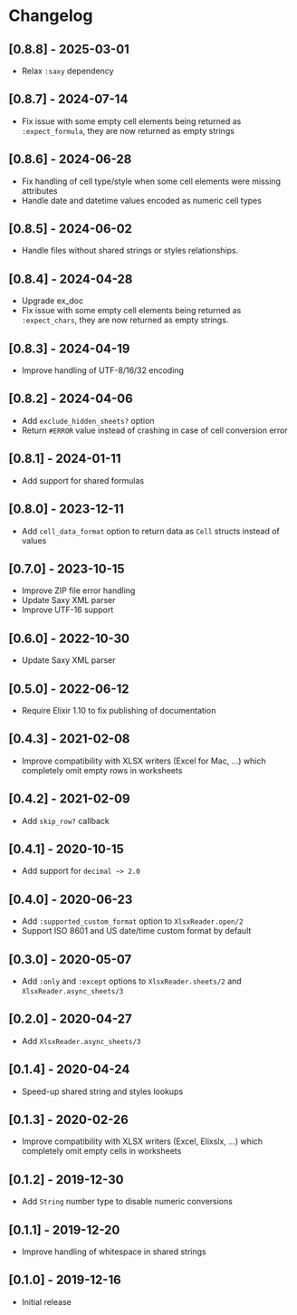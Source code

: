 # Changelog

## [0.8.8] - 2025-03-01

- Relax `:saxy` dependency

## [0.8.7] - 2024-07-14

- Fix issue with some empty cell elements being returned as `:expect_formula`, they are now returned as empty strings

## [0.8.6] - 2024-06-28

- Fix handling of cell type/style when some cell elements were missing attributes
- Handle date and datetime values encoded as numeric cell types

## [0.8.5] - 2024-06-02

- Handle files without shared strings or styles relationships.

## [0.8.4] - 2024-04-28

- Upgrade ex_doc
- Fix issue with some empty cell elements being returned as `:expect_chars`, they are now returned as empty strings.

## [0.8.3] - 2024-04-19

- Improve handling of UTF-8/16/32 encoding

## [0.8.2] - 2024-04-06

- Add `exclude_hidden_sheets?` option
- Return `#ERROR` value instead of crashing in case of cell conversion
  error

## [0.8.1] - 2024-01-11

- Add support for shared formulas

## [0.8.0] - 2023-12-11

- Add `cell_data_format` option to return data as `Cell` structs instead of values

## [0.7.0] - 2023-10-15

- Improve ZIP file error handling
- Update Saxy XML parser
- Improve UTF-16 support

## [0.6.0] - 2022-10-30

- Update Saxy XML parser

## [0.5.0] - 2022-06-12

- Require Elixir 1.10 to fix publishing of documentation

## [0.4.3] - 2021-02-08

- Improve compatibility with XLSX writers (Excel for Mac, …) which completely omit empty rows in worksheets

## [0.4.2] - 2021-02-09

- Add `skip_row?` callback

## [0.4.1] - 2020-10-15

- Add support for `decimal ~> 2.0`

## [0.4.0] - 2020-06-23

- Add `:supported_custom_format` option to `XlsxReader.open/2`
- Support ISO 8601 and US date/time custom format by default

## [0.3.0] - 2020-05-07

- Add `:only` and `:except` options to `XlsxReader.sheets/2` and `XlsxReader.async_sheets/3`

## [0.2.0] - 2020-04-27

- Add `XlsxReader.async_sheets/3`

## [0.1.4] - 2020-04-24

- Speed-up shared string and styles lookups

## [0.1.3] - 2020-02-26

- Improve compatibility with XLSX writers (Excel, Elixslx, …) which completely omit empty cells in worksheets

## [0.1.2] - 2019-12-30

- Add `String` number type to disable numeric conversions

## [0.1.1] - 2019-12-20

- Improve handling of whitespace in shared strings

## [0.1.0] - 2019-12-16

- Initial release
